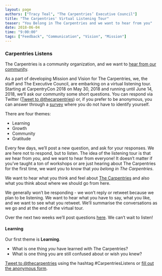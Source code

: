 ```yaml
---
layout: page
authors: ["Tracy Teal", "The Carpentries’ Executive Council"]
title: "The Carpentries' Virtual Listening Tour"
teaser: "You Belong in The Carpentries and we want to hear from you" 
date: 2018-06-04
time: "9:00:00"
tags: ["Feedback", "Communication", "Vision", "Mission"]
---
```


### Carpentries Listens

The Carpentries is a community organization, and we want to [hear from our community](https://carpentries.org/carpentrieslistens/).

As a part of developing Mission and Vision for The Carpentries, we, the staff and The Executive Council, are 
embarking on a virtual listening tour. Starting at CarpentryCon 2018 on May 30, 2018 and running until June 14, 2018, 
we’ll ask our community some short questions. You can respond via 
Twitter ([Tweet to @thecarpentries](https://twitter.com/thecarpentries)) or, if you prefer to be anonymous, you 
can answer through a [survey](https://carpentries.typeform.com/to/EpISXB) where you do not have to identify yourself. 

There are four themes:

- Learning
- Growth
- Community
- Gratitude 

Every few days, we’ll post a new question, 
and ask for your responses. We are here not to respond, but to listen.
The idea of the listening tour is that _we_ hear from _you_, and we want to hear from everyone! It doesn’t matter if 
you’ve taught a ton of workshops or are just hearing about The Carpentries for the first time, we want you to know 
that *you belong in The Carpentries*.

We want to hear what you think and feel about [The Carpentries](https://carpentries.org/) and also what you think about where we 
should go from here.

We generally won’t be responding - we won’t reply or retweet because we plan to be listening. We want to hear what 
you have to say, what you like, and we want to see what you retweet. We’ll summarise the conversations 
as we go and at the end of the virtual tour.

Over the next two weeks we’ll post questions [here](https://carpentries.org/carpentrieslistens/). We can’t wait to listen!

#### Learning

Our first theme is **Learning**.

- What is one thing _you_ have learned with The Carpentries?
- What is one thing you are still confused about or wish you knew?

[Tweet to @thecarpentries](https://twitter.com/thecarpentries) using the 
hashtag #CarpentriesListens or [fill out the anonymous form](https://carpentries.typeform.com/to/EpISXB).
